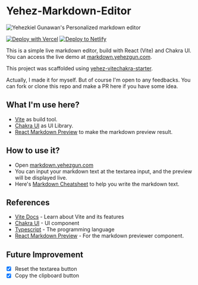 # Yehez-Markdown-Editor

![Yehezkiel Gunawan's Personalized markdown editor](<https://socialify.git.ci/yehezkielgunawan/yehez-markdown-editor/image?description=1&descriptionEditable=%F0%9F%93%9DA%20simple%20markdown%20web%20app%20built%20using%20React%20(Vite)%20and%20Chakra%20UI&font=Inter&logo=https%3A%2F%2Fimage.flaticon.com%2Ficons%2Fpng%2F512%2F1031%2F1031982.png&owner=1&pattern=Circuit%20Board&theme=Dark>)

[![Deploy with Vercel](https://vercel.com/button)](https://vercel.com/import/git?s=https://github.com/yehezkielgunawan/yehez-markdown-editor) [![Deploy to Netlify](https://www.netlify.com/img/deploy/button.svg)](https://app.netlify.com/start/deploy?repository=https://github.com/yehezkielgunawan/yehez-markdown-editor)

This is a simple live markdown editor, build with React (Vite) and Chakra UI. You can access the live demo at [markdown.yehezgun.com](https://markdown.yehezgun.com).

This project was scaffolded using [yehez-vitechakra-starter](https://github.com/yehezkielgunawan/yehez-vitechakra-starter).

Actually, I made it for myself. But of course I'm open to any feedbacks. You can fork or clone this repo and make a PR here if you have some idea.

## What I'm use here?

- [Vite](https://vitejs.dev/guide/#scaffolding-your-first-vite-project) as build tool.
- [Chakra UI](https://chakra-ui.com/docs/getting-started) as UI Library.
- [React Markdown Preview](https://github.com/uiwjs/react-markdown-preview) to make the markdown preview result.

## How to use it?

- Open [markdown.yehezgun.com](https://markdown.yehezgun.com)
- You can input your markdown text at the textarea input, and the preview will be displayed live.
- Here's [Markdown Cheatsheet](https://www.markdownguide.org/cheat-sheet) to help you write the markdown text.

## References

- [Vite Docs](https://vitejs.dev/) - Learn about Vite and its features
- [Chakra UI](https://chakra-ui.com/) - UI component
- [Typescript](https://www.typescriptlang.org/) - The programming language
- [React Markdown Preview](https://github.com/uiwjs/react-markdown-preview) - For the markdown previewer component.

## Future Improvement

- [x] Reset the textarea button
- [x] Copy the clipboard button
